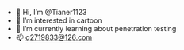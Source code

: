 - 👋 Hi, I’m @Tianer1123
- 👀 I’m interested in cartoon
- :battery: I’m currently learning about penetration testing
- 📫 q2719833@126.com

<!---
Tianer1123/Tianer1123 is a ✨ special ✨ repository because its `README.md` (this file) appears on your GitHub profile.
You can click the Preview link to take a look at your changes.
--->
